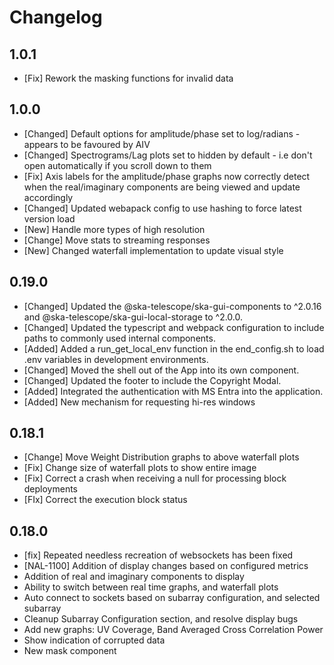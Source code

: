 # Changelog

## 1.0.1

- [Fix] Rework the masking functions for invalid data

## 1.0.0

- [Changed] Default options for amplitude/phase set to log/radians - appears to be favoured by AIV
- [Changed] Spectrograms/Lag plots set to hidden by default - i.e don't open automatically if you scroll down to them
- [Fix] Axis labels for the amplitude/phase graphs now correctly detect when the real/imaginary components are being viewed and update accordingly
- [Changed] Updated webapack config to use hashing to force latest version load
- [New] Handle more types of high resolution
- [Change] Move stats to streaming responses
- [New] Changed waterfall implementation to update visual style

## 0.19.0

- [Changed] Updated the @ska-telescope/ska-gui-components to ^2.0.16 and @ska-telescope/ska-gui-local-storage to ^2.0.0.
- [Changed] Updated the typescript and webpack configuration to include paths to commonly used internal components.
- [Added] Added a run_get_local_env function in the end_config.sh to load .env variables in development environments.
- [Changed] Moved the shell out of the App into its own component.
- [Changed] Updated the footer to include the Copyright Modal.
- [Added] Integrated the authentication with MS Entra into the application.
- [Added] New mechanism for requesting hi-res windows

## 0.18.1

- [Change] Move Weight Distribution graphs to above waterfall plots
- [Fix] Change size of waterfall plots to show entire image
- [Fix] Correct a crash when receiving a null for processing block deployments
- [FIx] Correct the execution block status

## 0.18.0

- [fix] Repeated needless recreation of websockets has been fixed
- [NAL-1100] Addition of display changes based on configured metrics
- Addition of real and imaginary components to display
- Ability to switch between real time graphs, and waterfall plots
- Auto connect to sockets based on subarray configuration, and selected subarray
- Cleanup Subarray Configuration section, and resolve display bugs
- Add new graphs: UV Coverage, Band Averaged Cross Correlation Power
- Show indication of corrupted data
- New mask component
